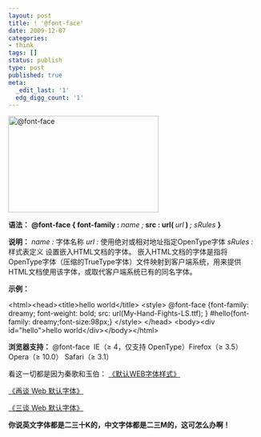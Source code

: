 ```yaml
---
layout: post
title: ! '@font-face'
date: 2009-12-07
categories:
- think
tags: []
status: publish
type: post
published: true
meta:
  _edit_last: '1'
  edg_digg_count: '1'
---
```

<a href="/wp-content/uploads/@font-face.jpg"><img class="size-medium wp-image-123" title="@font-face" src="/wp-content/uploads/@font-face-300x193.jpg" alt="@font-face" width="300" height="193" /></a>

<strong><span>语法：</span></strong>
<strong>@font-face { font-family : </strong><em>name  ;</em><strong> src : url( </strong><em>url</em><strong> ) </strong><em>; sRules </em><strong>}</strong>

<strong><span>说明：</span></strong>
<em>name : </em> 字体名称
<em>url : </em> 使用绝对或相对地址指定OpenType字体
<em>sRules : </em> 样式表定义
设置嵌入HTML文档的字体。
嵌入HTML文档的字体是指将OpenType字体（压缩的TrueType字体）文件映射到客户端系统，用来提供HTML文档使用该字体，或取代客户端系统已有的同名字体。

<strong><span>示例：</span></strong>

&lt;html&gt;&lt;head&gt;&lt;title&gt;hello world&lt;/title&gt;
&lt;style&gt;
@font-face {font-family: dreamy; font-weight: bold; src: url(My-Hand-Fights-LS.ttf); }
#hello{font-family: dreamy;font-size:98px;}
&lt;/style&gt;
&lt;/head&gt;
&lt;body&gt;&lt;div id="hello"&gt;hello world&lt;/div&gt;&lt;/body&gt;&lt;/html&gt;

<strong>浏览器支持：</strong>
@font-face  IE（≥ 4，仅支持 OpenType）Firefox（≥ 3.5） Opera（≥ 10.0） Safari（≥ 3.1）

看这一切都是因为秦歌和玉伯：
<a href="http://dancewithnet.com/2009/11/22/default-web-font-style/" target="_blank">《默认WEB字体样式》 </a>

<a href="http://lifesinger.org/blog/2009/11/web-default-font/" target="_blank">《再谈 Web 默认字体》</a>

<a href="http://lifesinger.org/blog/2009/12/rethink-of-web-default-font/" target="_blank">《三谈 Web 默认字体》</a>

<strong>你说英文字体都是二三十K的，中文字体都是二三M的，这可怎么办啊！</strong>
